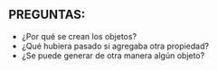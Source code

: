 ## PREGUNTAS:
- ¿Por qué se crean los objetos?
- ¿Qué hubiera pasado si agregaba otra propiedad?
- ¿Se puede generar de otra manera algún objeto?